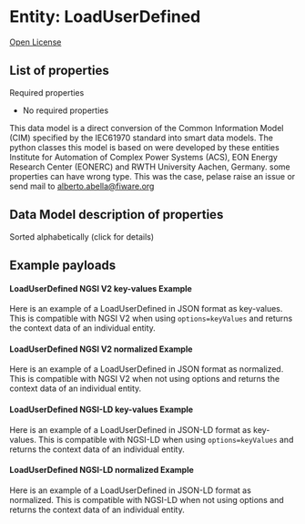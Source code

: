 Entity: LoadUserDefined  
=======================  
[Open License](https://github.com/smart-data-models//dataModel.EnergyCIM/blob/master/LoadUserDefined/LICENSE.md)  

## List of properties  

Required properties  
- No required properties    
This data model is a direct conversion of the Common Information Model (CIM) specified by the IEC61970 standard into smart data models. The python classes this model is based on were developed by these entities Institute for Automation of Complex Power Systems (ACS), EON Energy Research Center (EONERC) and RWTH University Aachen, Germany. some properties can have wrong type. This was the case, pelase raise an issue or send mail to alberto.abella@fiware.org  
## Data Model description of properties  
Sorted alphabetically (click for details)  
## Example payloads    
#### LoadUserDefined NGSI V2 key-values Example    
Here is an example of a LoadUserDefined in JSON format as key-values. This is compatible with NGSI V2 when  using `options=keyValues` and returns the context data of an individual entity.  
#### LoadUserDefined NGSI V2 normalized Example    
Here is an example of a LoadUserDefined in JSON format as normalized. This is compatible with NGSI V2 when not using options and returns the context data of an individual entity.  
#### LoadUserDefined NGSI-LD key-values Example    
Here is an example of a LoadUserDefined in JSON-LD format as key-values. This is compatible with NGSI-LD when  using `options=keyValues` and returns the context data of an individual entity.  
#### LoadUserDefined NGSI-LD normalized Example    
Here is an example of a LoadUserDefined in JSON-LD format as normalized. This is compatible with NGSI-LD when not using options and returns the context data of an individual entity.  
